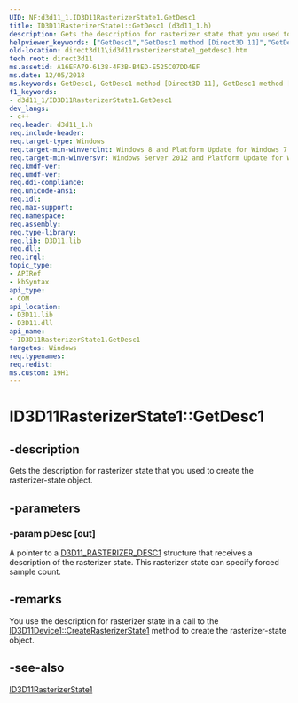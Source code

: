 ```yaml
---
UID: NF:d3d11_1.ID3D11RasterizerState1.GetDesc1
title: ID3D11RasterizerState1::GetDesc1 (d3d11_1.h)
description: Gets the description for rasterizer state that you used to create the rasterizer-state object.helpviewer_keywords: ["GetDesc1","GetDesc1 method [Direct3D 11]","GetDesc1 method [Direct3D 11]","ID3D11RasterizerState1 interface","ID3D11RasterizerState1 interface [Direct3D 11]","GetDesc1 method","ID3D11RasterizerState1.GetDesc1","ID3D11RasterizerState1::GetDesc1","d3d11_1/ID3D11RasterizerState1::GetDesc1","direct3d11.id3d11rasterizerstate1_getdesc1"]
old-location: direct3d11\id3d11rasterizerstate1_getdesc1.htm
tech.root: direct3d11
ms.assetid: A16EFA79-6138-4F3B-B4ED-E525C07DD4EF
ms.date: 12/05/2018
ms.keywords: GetDesc1, GetDesc1 method [Direct3D 11], GetDesc1 method [Direct3D 11],ID3D11RasterizerState1 interface, ID3D11RasterizerState1 interface [Direct3D 11],GetDesc1 method, ID3D11RasterizerState1.GetDesc1, ID3D11RasterizerState1::GetDesc1, d3d11_1/ID3D11RasterizerState1::GetDesc1, direct3d11.id3d11rasterizerstate1_getdesc1
f1_keywords:
- d3d11_1/ID3D11RasterizerState1.GetDesc1
dev_langs:
- c++
req.header: d3d11_1.h
req.include-header: 
req.target-type: Windows
req.target-min-winverclnt: Windows 8 and Platform Update for Windows 7 [desktop apps \| UWP apps]
req.target-min-winversvr: Windows Server 2012 and Platform Update for Windows Server 2008 R2 [desktop apps \| UWP apps]
req.kmdf-ver: 
req.umdf-ver: 
req.ddi-compliance: 
req.unicode-ansi: 
req.idl: 
req.max-support: 
req.namespace: 
req.assembly: 
req.type-library: 
req.lib: D3D11.lib
req.dll: 
req.irql: 
topic_type:
- APIRef
- kbSyntax
api_type:
- COM
api_location:
- D3D11.lib
- D3D11.dll
api_name:
- ID3D11RasterizerState1.GetDesc1
targetos: Windows
req.typenames: 
req.redist: 
ms.custom: 19H1
---
```


# ID3D11RasterizerState1::GetDesc1


## -description


Gets the description for rasterizer state that you used to create the rasterizer-state object.


## -parameters




### -param pDesc [out]

A pointer to a <a href="https://docs.microsoft.com/windows/desktop/api/d3d11_1/ns-d3d11_1-cd3d11_rasterizer_desc1">D3D11_RASTERIZER_DESC1</a> structure that receives a description of the rasterizer state. This rasterizer state can specify forced sample count.


## -remarks



You use the description for rasterizer state in a call to the <a href="https://docs.microsoft.com/windows/desktop/api/d3d11_1/nf-d3d11_1-id3d11device1-createrasterizerstate1">ID3D11Device1::CreateRasterizerState1</a> method to create the rasterizer-state object.




## -see-also




<a href="https://docs.microsoft.com/windows/desktop/api/d3d11_1/nn-d3d11_1-id3d11rasterizerstate1">ID3D11RasterizerState1</a>
 

 

